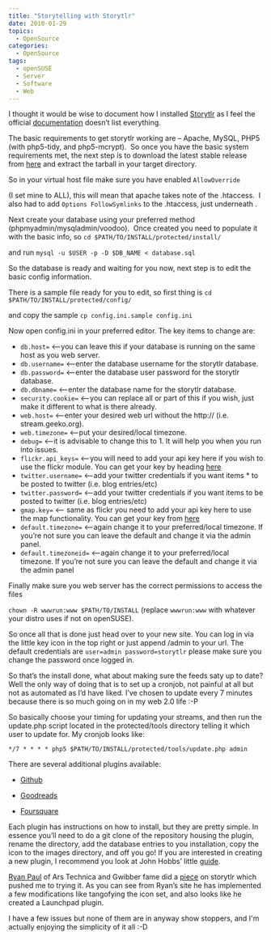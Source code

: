 ```yaml
---
title: "Storytelling with Storytlr"
date: 2010-01-29
topics:
  - OpenSource
categories:
  - OpenSource
tags:
  - openSUSE
  - Server
  - Software
  - Web
---
```

I thought it would be wise to document how I installed [Storytlr][1] as I feel the official [documentation][2] doesn’t list everything.

 [1]: http://code.google.com/p/storytlr/ "Life streaming"
 [2]: http://code.google.com/p/storytlr/wiki/Install "Storytlr official documentation"

The basic requirements to get storytlr working are – Apache, MySQL, PHP5 (with php5-tidy, and php5-mcrypt).  So once you have the basic system requirements met, the next step is to download the latest stable release from [here][3] and extract the tarball in your target directory.

 [3]: http://code.google.com/p/storytlr/downloads/list "Download storytlr"

So in your virtual host file make sure you have enabled `AllowOverride`

(I set mine to ALL), this will mean that apache takes note of the .htaccess.  I also had to add `Options FollowSymlinks` to the .htaccess, just underneath .

Next create your database using your preferred method (phpmyadmin/mysqladmin/voodoo).  Once created you need to populate it with the basic info, so `cd $PATH/TO/INSTALL/protected/install/`

and run `mysql -u $USER -p -D $DB_NAME < database.sql`

So the database is ready and waiting for you now, next step is to edit the basic config information.

There is a sample file ready for you to edit, so first thing is `cd $PATH/TO/INSTALL/protected/config/`

and copy the sample `cp config.ini.sample config.ini`

Now open config.ini in your preferred editor. The key items to change are:

* `db.host=`  <—you can leave this if your database is running on the same host as you web server.
* `db.username=`  <–enter the database username for the storytlr database.
* `db.password=`  <–enter the database user password for the storytlr database.
* `db.dbname=`  <–enter the database name for the storytlr database.
* `security.cookie=`   <–you can replace all or part of this if you wish, just make it different to what is there already.
* `web.host=`  <–enter your desired web url without the http:// (i.e. stream.geeko.org).
* `web.timezone=`  <–put your desired/local timezone.
* `debug=`  <–it is advisable to change this to 1.  It will help you when you run into issues.
* `flickr.api_keys=`  <–you will need to add your api key here if you wish to use the flickr module.  You can get your key by heading [here][4] 
* `twitter.username=`  <–add your twitter credentials if you want items * to be posted to twitter (i.e. blog entries/etc)
* `twitter.password=`  <–add your twitter credentials if you want items to be posted to twitter (i.e. blog entries/etc)
* `gmap.key=`  <– same as flickr you need to add your api key here to use the map functionality.  You can get your key from [here][5]
* `default.timezone=`  <–again change it to your preferred/local timezone. If you’re not sure you can leave the default and change it via the admin panel.
* `default.timezoneid=`  <–again change it to your preferred/local timezone.  If you’re not sure you can leave the default and change it via the admin panel

 [4]: http://flickr.com/services/apps/create/apply/ "Flikr key generation"
 [5]: http://code.google.com/apis/maps/ "Google Maps key generation"

Finally make sure you web server has the correct permissions to access the files

`chown -R wwwrun:www $PATH/TO/INSTALL` (replace `wwwrun:www` with whatever your distro uses if not on openSUSE).

So once all that is done just head over to your new site.  You can log in via the little key icon in the top right or just append /admin to your url.  The default credentials are `user=admin password=storytlr` please make sure you change the password once logged in.

So that’s the install done, what about making sure the feeds saty up to date?  Well the only way of doing that is to set up a cronjob, not painful at all but not as automated as I’d have liked.  I’ve chosen to update every 7 minutes because there is so much going on in my web 2.0 life :-P

So basically choose your timing for updating your streams, and then run the update.php script located in the protected/tools directory telling it which user to update for.  My cronjob looks like:

`*/7 * * * * php5 $PATH/TO/INSTALL/protected/tools/update.php admin `

There are several additional plugins available:

* [Github][6] 

* [Goodreads][7] 

* [Foursquare][8] 

 [6]: http://github.com/jmhobbs/storytlr-plugin-github "Storytlr Github Plugin"
 [7]: http://github.com/jmhobbs/storytlr-plugin-goodreads "Storytlr Goodreads Plugin"
 [8]: http://github.com/jmhobbs/storytlr-plugin-foursquare "Storytlr Foursquare Plugin"

Each plugin has instructions on how to install, but they are pretty simple.  In essence you’ll need to do a git clone of the repository housing the plugin, rename the directory, add the database entries to you installation, copy the icon to the images directory, and off you go!  If you are interested in creating a new plugin, I recommend you look at John Hobbs’ little [guide][9].

 [9]: http://www.velvetcache.org/2010/01/19/writing-a-plugin-for-storytlr "Writing a plugin for Storytlr"

[Ryan Paul][10] of Ars Technica and Gwibber fame did a [piece][11] on storytlr which pushed me to trying it.  As you can see from Ryan’s site he has implemented a few modifications like tangofying the icon set, and also looks like he created a Launchpad plugin.

 [10]: http://seg.phault.net/ "The home of Segphault"
 [11]: http://arstechnica.com/open-source/guides/2010/01/make-your-own-lifestream-with-open-source-software.ars "Ars Technica article on Storytlr"

I have a few issues but none of them are in anyway show stoppers, and I'm actually enjoying the simplicity of it all :-D

